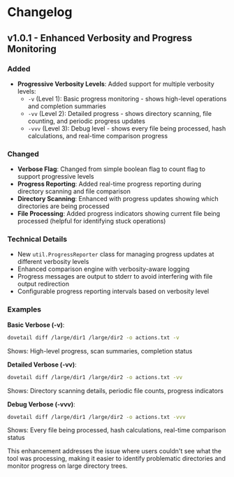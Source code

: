 # Changelog

## v1.0.1 - Enhanced Verbosity and Progress Monitoring

### Added
- **Progressive Verbosity Levels**: Added support for multiple verbosity levels:
  - `-v` (Level 1): Basic progress monitoring - shows high-level operations and completion summaries
  - `-vv` (Level 2): Detailed progress - shows directory scanning, file counting, and periodic progress updates
  - `-vvv` (Level 3): Debug level - shows every file being processed, hash calculations, and real-time comparison progress

### Changed
- **Verbose Flag**: Changed from simple boolean flag to count flag to support progressive levels
- **Progress Reporting**: Added real-time progress reporting during directory scanning and file comparison
- **Directory Scanning**: Enhanced with progress updates showing which directories are being processed
- **File Processing**: Added progress indicators showing current file being processed (helpful for identifying stuck operations)

### Technical Details
- New `util.ProgressReporter` class for managing progress updates at different verbosity levels
- Enhanced comparison engine with verbosity-aware logging
- Progress messages are output to stderr to avoid interfering with file output redirection
- Configurable progress reporting intervals based on verbosity level

### Examples

**Basic Verbose (-v)**:
```bash
dovetail diff /large/dir1 /large/dir2 -o actions.txt -v
```
Shows: High-level progress, scan summaries, completion status

**Detailed Verbose (-vv)**:
```bash  
dovetail diff /large/dir1 /large/dir2 -o actions.txt -vv
```
Shows: Directory scanning details, periodic file counts, progress indicators

**Debug Verbose (-vvv)**:
```bash
dovetail diff /large/dir1 /large/dir2 -o actions.txt -vvv
```
Shows: Every file being processed, hash calculations, real-time comparison status

This enhancement addresses the issue where users couldn't see what the tool was processing, making it easier to identify problematic directories and monitor progress on large directory trees.
